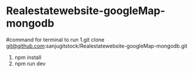 # Realestatewebsite-googleMap-mongodb

#command for terminal to run
1.git clone git@github.com:sanjugitstock/Realestatewebsite-googleMap-mongodb.git
1. npm install 
2. npm run dev

